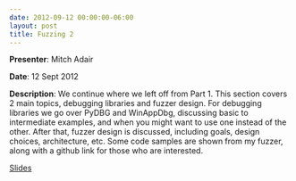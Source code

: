 ```yaml
---
date: 2012-09-12 00:00:00-06:00
layout: post
title: Fuzzing 2
---
```


**Presenter**: Mitch Adair

**Date**: 12 Sept 2012

**Description**: We continue where we left off from Part 1. This section covers 2 main topics, debugging libraries and fuzzer design. For debugging libraries we go over PyDBG and WinAppDbg, discussing basic to intermediate examples, and when you might want to use one instead of the other. After that, fuzzer design is discussed, including goals, design choices, architecture, etc. Some code samples are shown from my fuzzer, along with a github link for those who are interested.

[Slides](http://csg.utdallas.edu/wp-content/uploads/2012/10/Fuzzing-Part-2.pdf)
